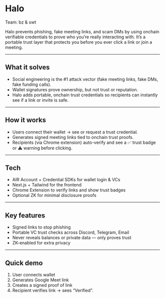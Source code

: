 # Halo

Team: bz & swt

Halo prevents phishing, fake meeting links, and scam DMs by using onchain verifiable credentials to prove who you’re really interacting with. It’s a portable trust layer that protects you before you ever click a link or join a meeting.

---

## What it solves

-   Social engineering is the #1 attack vector (fake meeting links, fake DMs, fake funding calls).
-   Wallet signatures prove ownership, but not trust or reputation.
-   Halo adds portable, onchain trust credentials so recipients can instantly see if a link or invite is safe.

---

## How it works

-   Users connect their wallet → see or request a trust credential.
-   Generates signed meeting links tied to onchain trust proofs.
-   Recipients (via Chrome extension) auto-verify and see a ✅ trust badge or ⚠️ warning before clicking.

---

## Tech

-   AIR Account + Credential SDKs for wallet login & VCs
-   Next.js + Tailwind for the frontend
-   Chrome Extension to verify links and show trust badges
-   Optional ZK for minimal disclosure proofs

---

## Key features

-   Signed links to stop phishing
-   Portable VC trust checks across Discord, Telegram, Email
-   Never reveals balances or private data — only proves trust
-   ZK-enabled for extra privacy

---

## Quick demo

1. User connects wallet
2. Generates Google Meet link
3. Creates a signed proof of link
4. Recipient verifies link → sees “Verified”.
